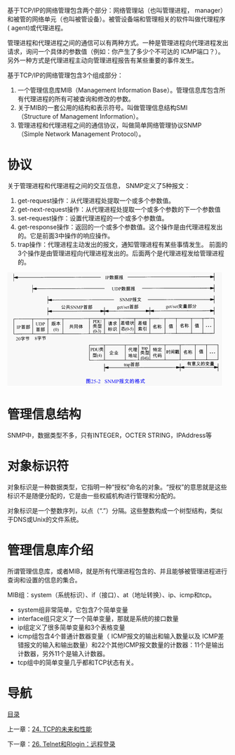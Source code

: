 基于TCP/IP的网络管理包含两个部分：网络管理站（也叫管理进程， manager）和被管的网络单元（也叫被管设备）。被管设备端和管理相关的软件叫做代理程序( agent)或代理进程。
    
管理进程和代理进程之间的通信可以有两种方式。一种是管理进程向代理进程发出请求，询问一个具体的参数值（例如：你产生了多少个不可达的 ICMP端口？）。另外一种方式是代理进程主动向管理进程报告有某些重要的事件发生。
    
基于TCP/IP的网络管理包含3个组成部分：

1. 一个管理信息库MIB（Management Information Base）。管理信息库包含所有代理进程的所有可被查询和修改的参数。
2. 关于MIB的一套公用的结构和表示符号。叫做管理信息结构SMI（Structure of Management Information）。
3. 管理进程和代理进程之间的通信协议，叫做简单网络管理协议SNMP（Simple Network Management Protocol）。

# 协议

关于管理进程和代理进程之间的交互信息， SNMP定义了5种报文：

1. get-request操作：从代理进程处提取一个或多个参数值。
2. get-next-request操作：从代理进程处提取一个或多个参数的下一个参数值
3. set-request操作：设置代理进程的一个或多个参数值。
4. get-response操作：返回的一个或多个参数值。这个操作是由代理进程发出的。它是前面3中操作的响应操作。
5. trap操作：代理进程主动发出的报文，通知管理进程有某些事情发生。
前面的3个操作是由管理进程向代理进程发出的。后面两个是代理进程发给管理进程的。

![](img/chap25/img0.png)

# 管理信息结构

SNMP中，数据类型不多，只有INTEGER，OCTER STRING，IPAddress等

# 对象标识符

对象标识是一种数据类型，它指明一种“授权”命名的对象。“授权”的意思就是这些标识不是随便分配的，它是由一些权威机构进行管理和分配的。

对象标识是一个整数序列，以点（“.”）分隔。这些整数构成一个树型结构，类似于DNS或Unix的文件系统。

# 管理信息库介绍

所谓管理信息库，或者MIB，就是所有代理进程包含的、并且能够被管理进程进行查询和设置的信息的集合。

MIB组：system（系统标识）、if（接口）、at（地址转换）、ip、icmp和tcp。

- system组非常简单，它包含7个简单变量
- interface组只定义了一个简单变量，那就是系统的接口数量
- ip组定义了很多简单变量和3个表格变量
- icmp组包含4个普通计数器变量（ ICMP报文的输出和输入数量以及 ICMP差错报文的输入和输出数量）和22个其他ICMP报文数量的计数器：11个是输出计数器，另外11个是输入计数器。
- tcp组中的简单变量几乎都和TCP状态有关。

# 导航

[目录](README.md)

上一章：[24. TCP的未来和性能](24. TCP的未来和性能.md)

下一章：[26. Telnet和Rlogin：远程登录](26. Telnet和Rlogin：远程登录.md)
